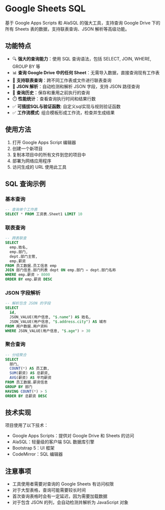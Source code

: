 # Google Sheets SQL

基于 Google Apps Scripts 和 AlaSQL 的强大工具，支持查询 Google Drive 下的所有 Sheets 表的数据，支持联表查询、JSON 解析等高级功能。

## 功能特点

- 🔍 **强大的查询能力**：使用 SQL 查询语法，包括 SELECT, JOIN, WHERE, GROUP BY 等
- 📊 **查询 Google Drive 中的任何 Sheet**：无需导入数据，直接查询现有工作表
- 🔄 **支持联表查询**：跨不同工作表或文件进行联表查询
- 📝 **JSON 解析**：自动检测和解析 JSON 字段，支持 JSON 路径查询
- 📜 **查询历史**：保存和重用之前执行的查询
- ⏱️ **性能统计**：查看查询执行时间和结果行数
- ✅ **可插拔SQL与验证函数**: 自定义sql实现与规则验证函数
- ✅ **工作流模式**: 组合模板形成工作流，检查并生成结果

## 使用方法

1. 打开 Google Apps Script 编辑器
2. 创建一个新项目
3. 复制本项目中的所有文件到您的项目中
4. 部署为网络应用程序
5. 访问生成的 URL 使用此工具

## SQL 查询示例

### 基本查询

```sql
-- 查询单个工作表
SELECT * FROM 工资表.Sheet1 LIMIT 10
```

### 联表查询

```sql
-- 跨表联查
SELECT 
  emp.姓名, 
  emp.部门, 
  dept.部门主管,
  emp.薪资
FROM 员工数据.员工信息 emp
JOIN 部门信息.部门列表 dept ON emp.部门 = dept.部门名称
WHERE emp.薪资 > 8000
ORDER BY emp.薪资 DESC
```

### JSON 字段解析

```sql
-- 解析包含 JSON 的字段
SELECT
  id,
  JSON_VALUE(用户信息, "$.name") AS 姓名,
  JSON_VALUE(用户信息, "$.address.city") AS 城市
FROM 用户数据.用户资料
WHERE JSON_VALUE(用户信息, "$.age") > 30
```

### 聚合查询

```sql
-- 分组聚合
SELECT 
  部门,
  COUNT(*) AS 员工数,
  SUM(薪资) AS 总薪资,
  AVG(薪资) AS 平均薪资
FROM 员工数据.薪资信息
GROUP BY 部门
HAVING COUNT(*) > 5
ORDER BY 总薪资 DESC
```

## 技术实现

项目使用了以下技术：

- Google Apps Scripts：提供对 Google Drive 和 Sheets 的访问
- AlaSQL：轻量级的客户端 SQL 数据库引擎
- Bootstrap 5：UI 框架
- CodeMirror：SQL 编辑器

## 注意事项

- 工具使用者需要对查询的 Google Sheets 有访问权限
- 对于大型表格，查询可能需要较长时间
- 首次查询表格时会有一定延迟，因为需要加载数据
- 对于包含 JSON 的列，会自动检测并解析为 JavaScript 对象